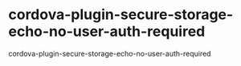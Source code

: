 # cordova-plugin-secure-storage-echo-no-user-auth-required
cordova-plugin-secure-storage-echo-no-user-auth-required
